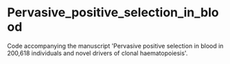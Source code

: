 # Pervasive_positive_selection_in_blood
Code accompanying the manuscript 'Pervasive positive selection in blood in 200,618 individuals and novel drivers of clonal haematopoiesis'.
